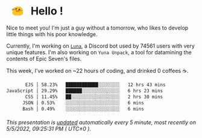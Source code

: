 <h1>   <img src="./spoink.gif" style="vertical-align:middle;" width="30px">   Hello ! </h1>

Nice to meet you! I'm just a guy without a tomorrow, who likes to develop little things with his poor knowledge.

Currently, I'm working on <a href='https://github.com/Asgarrrr/Luna'>`Luna`</a>, a Discord bot used by 74561 users with very unique features. I'm also working on `Yuna Unpack`, a tool for datamining the contents of Epic Seven's files.

This week, I've worked on ~22 hours of coding, and drinked 0 coffees ☕.

```
       EJS │ 58.23%   ████████████░░░░░░░░   12 hrs 43 mins
JavaScript │ 29.29%   ██████░░░░░░░░░░░░░░   6 hrs 23 mins
       CSS │ 11.45%   ██░░░░░░░░░░░░░░░░░░   2 hrs 30 mins
      JSON │ 0.53%    ░░░░░░░░░░░░░░░░░░░░   6 mins
      Bash │ 0.49%    ░░░░░░░░░░░░░░░░░░░░   6 mins
```

###### This presentation is [updated](https://github.com/Asgarrrr) automatically every 5 minute, most recently on 5/5/2022, 09:25:31 PM ( UTC±0 ).